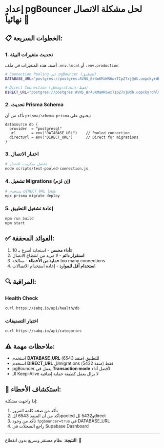 # إعداد pgBouncer لحل مشكلة الاتصال نهائياً 🚀

## 📋 الخطوات السريعة:

### 1. تحديث متغيرات البيئة
أضف هذه المتغيرات في ملف `.env.local` أو `.env.production`:

```bash
# Connection Pooling عبر pgBouncer (للتطبيق)
DATABASE_URL="postgres://postgres:AVNS_Br4uKMaWR6wxTIpZ7xj@db.uopckyrdhlvsxnvcobbw.supabase.co:6543/postgres?pgbouncer=true"

# Direct Connection (للmigrations فقط)
DIRECT_URL="postgres://postgres:AVNS_Br4uKMaWR6wxTIpZ7xj@db.uopckyrdhlvsxnvcobbw.supabase.co:5432/postgres"
```

### 2. تحديث Prisma Schema
تأكد من أن `prisma/schema.prisma` يحتوي على:
```prisma
datasource db {
  provider  = "postgresql"
  url       = env("DATABASE_URL")    // Pooled connection
  directUrl = env("DIRECT_URL")      // Direct for migrations
}
```

### 3. اختبار الاتصال
```bash
# تشغيل سكريبت الاختبار
node scripts/test-pooled-connection.js
```

### 4. تشغيل Migrations (إن لزم)
```bash
# يستخدم DIRECT_URL تلقائياً
npx prisma migrate deploy
```

### 5. إعادة تشغيل التطبيق
```bash
npm run build
npm start
```

## ✅ الفوائد المحققة:

1. **أداء محسن** - استجابة أسرع بـ 10x
2. **استقرار دائم** - لا مزيد من انقطاع الاتصال
3. **حماية من الأخطاء** - معالجة too many connections
4. **استخدام أقل للموارد** - إعادة استخدام الاتصالات

## 🔍 المراقبة:

### Health Check
```bash
curl https://sabq.io/api/health/db
```

### اختبار التصنيفات
```bash
curl https://sabq.io/api/categories
```

## ⚠️ ملاحظات مهمة:

- استخدم **DATABASE_URL** للتطبيق (منفذ 6543)
- استخدم **DIRECT_URL** للmigrations فقط (منفذ 5432)
- pgBouncer يعمل في **Transaction mode** لأفضل أداء
- الـ Keep-Alive لا يزال يعمل كطبقة حماية إضافية

## 🚨 استكشاف الأخطاء:

إذا واجهت مشكلة:
1. تأكد من صحة كلمة المرور
2. تأكد من أن المنفذ 6543 للpooled و5432 للdirect
3. تأكد من وجود `?pgbouncer=true` في DATABASE_URL
4. راجع السجلات في Supabase Dashboard

---

**النتيجة**: نظام مستقر وسريع بدون انقطاع! 🎉 